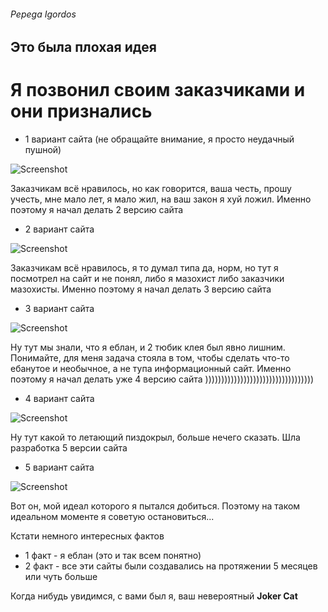 ###### Pepega Igordos

## Это была плохая идея

# Я позвонил своим заказчиками и они признались

* 1 вариант сайта (не обращайте внимание, я просто неудачный пушной)

![Screenshot](https://i.postimg.cc/rm5SyyMV/old-and-bad.png)

Заказчикам всё нравилось, но как говорится, ваша честь, прошу учесть, мне мало лет, я мало жил, на ваш закон я хуй ложил. Именно поэтому я начал делать 2 версию сайта

* 2 вариант сайта

![Screenshot](https://i.postimg.cc/YSv6ZK93/cool-and-good.png)

Заказчикам всё нравилось, я то думал типа да, норм, но тут я посмотрел на сайт и не понял, либо я мазохист либо заказчики мазохисты. Именно поэтому я начал делать 3 версию сайта

* 3 вариант сайта

![Screenshot](https://i.postimg.cc/FsFJw5CL/rock-and-roll.png)

Ну тут мы знали, что я еблан, и 2 тюбик клея был явно лишним. Понимайте, для меня задача стояла в том, чтобы сделать что-то ебанутое и необычное, а не тупа информационный сайт. Именно поэтому я начал делать уже 4 версию сайта ))))))))))))))))))))))))))))))))))

* 4 вариант сайта

![Screenshot](https://i.postimg.cc/fbM4fCRD/i-zaebavsya.png)

Ну тут какой то летающий пиздокрыл, больше нечего сказать. Шла разработка 5 версии сайта

* 5 вариант сайта

![Screenshot](https://i.postimg.cc/Gh0bskGh/joker-cat.png)

Вот он, мой идеал которого я пытался добиться. Поэтому на таком идеальном моменте я советую остановиться...

Кстати немного интересных фактов
* 1 факт - я еблан (это и так всем понятно)
* 2 факт - все эти сайты были создавались на протяжении 5 месяцев или чуть больше

Когда нибудь увидимся, с вами был я, ваш невероятный <b>Joker Cat</b>

